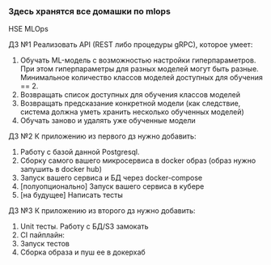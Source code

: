 ### Здесь хранятся все домашки по mlops
HSE MLOps 

ДЗ №1
Реализовать API (REST либо процедуры gRPC), которое умеет:
1. Обучать ML-модель с возможностью настройки гиперпараметров. При этом гиперпараметры для разных моделей могут быть разные. Минимальное количество классов моделей доступных для обучения == 2.
2. Возвращать список доступных для обучения классов моделей
3. Возвращать предсказание конкретной модели (как следствие, система должна уметь хранить несколько обученных моделей)
4. Обучать заново и удалять уже обученные модели

ДЗ №2
К приложению из первого дз нужно добавить:
1. Работу с базой данной Postgresql.
2. Сборку самого вашего микросервиса в docker образ (образ нужно запушить в docker hub)
3. Запуск вашего сервиса и БД через docker-compose
4. [полуопционально] Запуск вашего сервиса в кубере
5. [на будущее] Написать тесты

ДЗ №3
К приложению из второго дз нужно добавить:
1. Unit тесты. Работу с БД/S3 замокать
2. CI пайплайн:
  1. Запуск тестов
  2. Сборка образа и пуш ее в докерхаб
